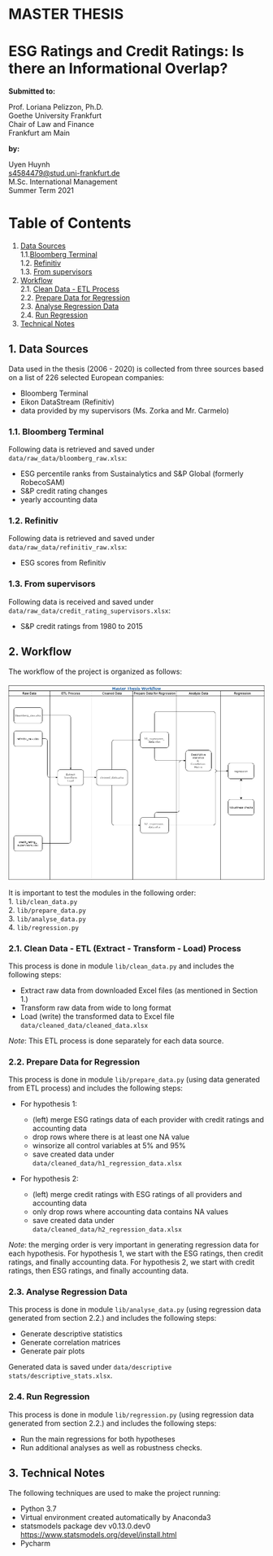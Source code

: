 # MASTER THESIS
# ESG Ratings and Credit Ratings: Is there an Informational Overlap?

**Submitted to:**

Prof. Loriana Pelizzon, Ph.D.  
Goethe University Frankfurt  
Chair of Law and Finance  
Frankfurt am Main

**by:**

Uyen Huynh  
s4584479@stud.uni-frankfurt.de  
M.Sc. International Management  
Summer Term 2021  

# Table of Contents
1. [Data Sources](#1-data-sources)  
   1.1.[Bloomberg Terminal](#11-bloomberg-terminal)  
   1.2. [Refinitiv](#12-refinitiv)  
   1.3. [From supervisors](#13-from-supervisors)
2. [Workflow](#2-workflow)  
  2.1. [Clean Data - ETL Process](#21-clean-data---etl-extract---transform---load-process)  
   2.2. [Prepare Data for Regression](#22-prepare-data-for-regression)  
   2.3. [Analyse Regression Data](#23-analyse-regression-data)  
   2.4. [Run Regression](#24-run-regression)
3. [Technical Notes](#3-technical-notes)   
   
## 1. Data Sources
Data used in the thesis (2006 - 2020) is collected from three sources based on a list of 226 selected European companies:  
* Bloomberg Terminal
* Eikon DataStream (Refinitiv)
* data provided by my supervisors (Ms. Zorka and Mr. Carmelo)
### 1.1. Bloomberg Terminal
Following data is retrieved and saved under ```data/raw_data/bloomberg_raw.xlsx```:
* ESG percentile ranks from Sustainalytics and S&P Global (formerly RobecoSAM)
* S&P credit rating changes
* yearly accounting data  
### 1.2. Refinitiv
Following data is retrieved and saved under ```data/raw_data/refinitiv_raw.xlsx```:
* ESG scores from Refinitiv
### 1.3. From supervisors
Following data is received and saved under ```data/raw_data/credit_rating_supervisors.xlsx```:
* S&P credit ratings from 1980 to 2015

## 2. Workflow
The workflow of the project is organized as follows:  

![](static/master_thesis_workflow.png)

It is important to test the modules in the following order:  
    1. ```lib/clean_data.py```  
    2. ```lib/prepare_data.py```  
    3. ```lib/analyse_data.py```  
    4. ```lib/regression.py```
### 2.1. Clean Data - ETL (Extract - Transform - Load) Process
This process is done in module ```lib/clean_data.py``` and includes the following steps:
* Extract raw data from downloaded Excel files (as mentioned in Section 1.)
* Transform raw data from wide to long format
* Load (write) the transformed data to Excel file ```data/cleaned_data/cleaned_data.xlsx```

*Note*: This ETL process is done separately for each data source.

### 2.2. Prepare Data for Regression

This process is done in module ```lib/prepare_data.py``` (using data generated from ETL process) and includes the following steps:
* For hypothesis 1:
    * (left) merge ESG ratings data of each provider with credit ratings and accounting data
    * drop rows where there is at least one NA value
    * winsorize all control variables at 5% and 95%  
    * save created data under ```data/cleaned_data/h1_regression_data.xlsx```
      
* For hypothesis 2:
    * (left) merge credit ratings with ESG ratings of all providers and accounting data
    * only drop rows where accounting data contains NA values
    * save created data under ```data/cleaned_data/h2_regression_data.xlsx```
  
*Note*: the merging order is very important in generating regression data for each hypothesis. 
For hypothesis 1, we start with the ESG ratings, then credit ratings, and finally accounting data. 
For hypothesis 2, we start with credit ratings, then ESG ratings, and finally accounting data.

### 2.3. Analyse Regression Data
This process is done in module ```lib/analyse_data.py``` (using regression data generated from section 2.2.) and includes the following steps:
* Generate descriptive statistics
* Generate correlation matrices
* Generate pair plots

Generated data is saved under ```data/descriptive stats/descriptive_stats.xlsx```.

### 2.4. Run Regression
This process is done in module ```lib/regression.py``` (using regression data generated from section 2.2.) and includes the following steps:
* Run the main regressions for both hypotheses
* Run additional analyses as well as robustness checks.

## 3. Technical Notes
The following techniques are used to make the project running:
* Python 3.7
* Virtual environment created automatically by Anaconda3
* statsmodels package dev v0.13.0.dev0 https://www.statsmodels.org/devel/install.html 
* Pycharm